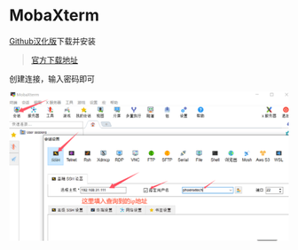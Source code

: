 # MobaXterm

[Github汉化版](https://github.com/RipplePiam/MobaXterm-Chinese-Simplified/releases)下载并安装

> [官方下载地址](https://mobaxterm.mobatek.net/download-home-edition.html)

创建连接，输入密码即可

![](./assets/8.png)

